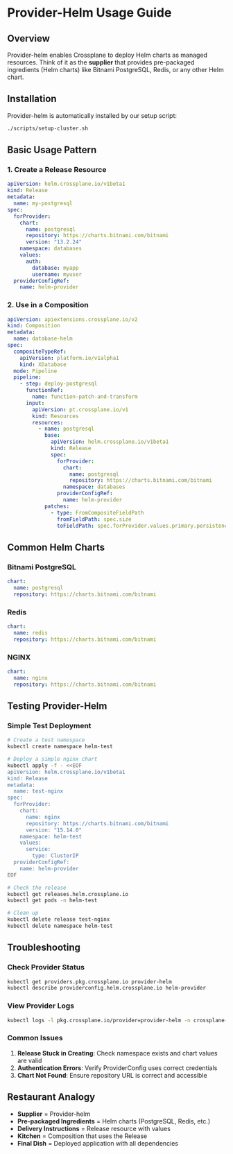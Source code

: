 # Provider-Helm Usage Guide

## Overview
Provider-helm enables Crossplane to deploy Helm charts as managed resources. Think of it as the **supplier** that provides pre-packaged ingredients (Helm charts) like Bitnami PostgreSQL, Redis, or any other Helm chart.

## Installation
Provider-helm is automatically installed by our setup script:
```bash
./scripts/setup-cluster.sh
```

## Basic Usage Pattern

### 1. Create a Release Resource
```yaml
apiVersion: helm.crossplane.io/v1beta1
kind: Release
metadata:
  name: my-postgresql
spec:
  forProvider:
    chart:
      name: postgresql
      repository: https://charts.bitnami.com/bitnami
      version: "13.2.24"
    namespace: databases
    values:
      auth:
        database: myapp
        username: myuser
  providerConfigRef:
    name: helm-provider
```

### 2. Use in a Composition
```yaml
apiVersion: apiextensions.crossplane.io/v2
kind: Composition
metadata:
  name: database-helm
spec:
  compositeTypeRef:
    apiVersion: platform.io/v1alpha1
    kind: XDatabase
  mode: Pipeline
  pipeline:
    - step: deploy-postgresql
      functionRef:
        name: function-patch-and-transform
      input:
        apiVersion: pt.crossplane.io/v1
        kind: Resources
        resources:
          - name: postgresql
            base:
              apiVersion: helm.crossplane.io/v1beta1
              kind: Release
              spec:
                forProvider:
                  chart:
                    name: postgresql
                    repository: https://charts.bitnami.com/bitnami
                  namespace: databases
                providerConfigRef:
                  name: helm-provider
            patches:
              - type: FromCompositeFieldPath
                fromFieldPath: spec.size
                toFieldPath: spec.forProvider.values.primary.persistence.size
```

## Common Helm Charts

### Bitnami PostgreSQL
```yaml
chart:
  name: postgresql
  repository: https://charts.bitnami.com/bitnami
```

### Redis
```yaml
chart:
  name: redis
  repository: https://charts.bitnami.com/bitnami
```

### NGINX
```yaml
chart:
  name: nginx
  repository: https://charts.bitnami.com/bitnami
```

## Testing Provider-Helm

### Simple Test Deployment
```bash
# Create a test namespace
kubectl create namespace helm-test

# Deploy a simple nginx chart
kubectl apply -f - <<EOF
apiVersion: helm.crossplane.io/v1beta1
kind: Release
metadata:
  name: test-nginx
spec:
  forProvider:
    chart:
      name: nginx
      repository: https://charts.bitnami.com/bitnami
      version: "15.14.0"
    namespace: helm-test
    values:
      service:
        type: ClusterIP
  providerConfigRef:
    name: helm-provider
EOF

# Check the release
kubectl get releases.helm.crossplane.io
kubectl get pods -n helm-test

# Clean up
kubectl delete release test-nginx
kubectl delete namespace helm-test
```

## Troubleshooting

### Check Provider Status
```bash
kubectl get providers.pkg.crossplane.io provider-helm
kubectl describe providerconfig.helm.crossplane.io helm-provider
```

### View Provider Logs
```bash
kubectl logs -l pkg.crossplane.io/provider=provider-helm -n crossplane-system
```

### Common Issues

1. **Release Stuck in Creating**: Check namespace exists and chart values are valid
2. **Authentication Errors**: Verify ProviderConfig uses correct credentials
3. **Chart Not Found**: Ensure repository URL is correct and accessible

## Restaurant Analogy
- **Supplier** = Provider-helm
- **Pre-packaged Ingredients** = Helm charts (PostgreSQL, Redis, etc.)
- **Delivery Instructions** = Release resource with values
- **Kitchen** = Composition that uses the Release
- **Final Dish** = Deployed application with all dependencies